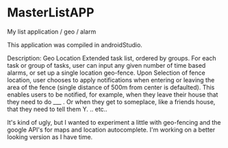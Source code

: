 # MasterListAPP
My list application / geo / alarm 

This application was compiled in androidStudio.

Description:
Geo Location Extended task list, ordered by groups.  For each task or group of tasks, user can input any given number of time based alarms, or set up a single location geo-fence.  Upon Selection of fence location, user chooses to apply notifications when entering or leaving the area of the fence (single distance of 500m from center is defaulted).  This enables users to be notified, for example, when they leave their house that they need to do ___ .  Or when they get to someplace, like a friends house, that they need to tell them Y. .. etc..

It's kind of ugly, but I wanted to experiment a little with geo-fencing and the google API's for maps and location autocomplete.  I'm working on a better looking version as I have time.
